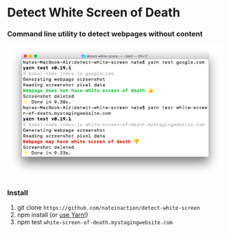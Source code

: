 # Detect White Screen of Death
### Command line utility to detect webpages without content

![Example](/example.png?raw=true)

### Install
1. git clone `https://github.com/nateinaction/detect-white-screen`
2. npm install (or [use Yarn!](https://yarnpkg.com/))
3. npm test `white-screen-of-death.mystagingwebsite.com`
